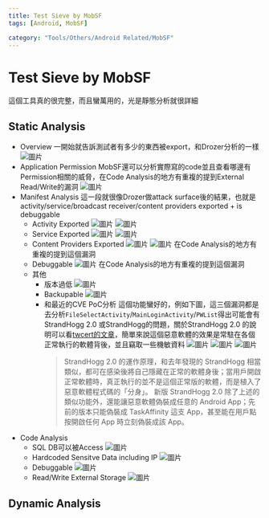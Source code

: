 ```yaml
---
title: Test Sieve by MobSF
tags: [Android, MobSF]

category: "Tools/Others/Android Related/MobSF"
---
```


# Test Sieve by MobSF
<!-- more -->
這個工具真的很完整，而且蠻萬用的，光是靜態分析就很詳細

## Static Analysis
* Overview
    一開始就告訴測試者有多少的東西被export，和Drozer分析的一樣
    ![圖片](https://hackmd.io/_uploads/H1oU-p3E0.png)
* Application Permission
    MobSF還可以分析實際寫的code並且查看哪邊有Permission相關的威脅，在Code Analysis的地方有重複的提到External Read/Write的漏洞
    ![圖片](https://hackmd.io/_uploads/SJW6fTnV0.png)
* Manifest Analysis
    這一段就很像Drozer做attack surface後的結果，也就是activity/service/broadcast receiver/content providers exported + is debuggable
    * Activity Exported
        ![圖片](https://hackmd.io/_uploads/HJZw4ahVC.png)
        ![圖片](https://hackmd.io/_uploads/HJhO4p2EA.png)
    * Service Exported
        ![圖片](https://hackmd.io/_uploads/r1msNa3VR.png)
        ![圖片](https://hackmd.io/_uploads/rJXTNpnER.png)
    * Content Providers Exported
        ![圖片](https://hackmd.io/_uploads/BkrR4a3NC.png)
        ![圖片](https://hackmd.io/_uploads/B1GJHa24C.png)
        在Code Analysis的地方有重複的提到這個漏洞
    * Debuggable
        ![圖片](https://hackmd.io/_uploads/SyObSpn4A.png)
        在Code Analysis的地方有重複的提到這個漏洞
    * 其他
        * 版本過低
            ![圖片](https://hackmd.io/_uploads/SyVkL63VC.png)
        * Backupable
            ![圖片](https://hackmd.io/_uploads/B1LSvpn4A.png)
        * 和最近的CVE PoC分析
            這個功能蠻好的，例如下圖，這三個漏洞都是去分析`FileSelectActivity`/`MainLoginActivity`/`PWList`得出可能會有StrandHogg 2.0 或StrandHogg的問題，關於StrandHogg 2.0 的說明可以看[twcert的文章](https://www.twcert.org.tw/tw/cp-104-3636-6072b-1.html)，簡單來說這個惡意軟體的效果是常駐在各個正常執行的軟體背後，並且竊取一些機敏資料
            ![圖片](https://hackmd.io/_uploads/HJf0IpnN0.png)
            ![圖片](https://hackmd.io/_uploads/S16AL634R.png)
            ![圖片](https://hackmd.io/_uploads/H12kva34C.png)
            > StrandHogg 2.0 的運作原理，和去年發現的 StrandHogg 相當類似，都可在感染後將自己隱藏在正常的軟體身後；當用戶開啟正常軟體時，真正執行的並不是這個正常版的軟體，而是植入了惡意軟體程式碼的「分身」。
            > 新版 StrandHogg 2.0 除了上述的類似功能外，還能讓惡意軟體偽裝成任意的 Android App；先前的版本只能偽裝成 TaskAffinity 這支 App，甚至能在用戶點按開啟任何 App 時立刻偽裝成該 App。
* Code Analysis
    * SQL DB可以被Access
        ![圖片](https://hackmd.io/_uploads/ryhkWA24R.png)
    * Hardcoded Sensitve Data including IP
        ![圖片](https://hackmd.io/_uploads/H1C7-R2NC.png)
    * Debuggable
        ![圖片](https://hackmd.io/_uploads/Sk3I-C3NC.png)
    * Read/Write External Storage
        ![圖片](https://hackmd.io/_uploads/SJ_TZR2NA.png)

## Dynamic Analysis